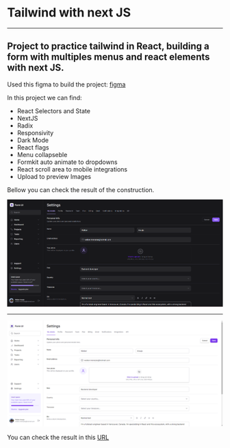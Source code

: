 # Tailwind with next JS

---

## Project to practice tailwind in React, building a form with multiples menus and react elements with next JS.

Used this figma to build the project:
[figma](https://www.figma.com/file/MU3H8HfTxX32ukt8ANpan7/Ignite-Tailwind?type=design&node-id=1-11268&mode=design&t=sLyRisVtjkNYzlHf-0)

In this project we can find:

- React Selectors and State
- NextJS
- Radix
- Responsivity
- Dark Mode
- React flags
- Menu collapseble
- Formkit auto animate to dropdowns
- React scroll area to mobile integrations
- Upload to preview Images

Bellow you can check the result of the construction.

![Site css with tailwind dark mode](./public/Screenshot_1.png)

---

![Site css with tailwind](./public/Screenshot_2.png)

You can check the result in this [URL](https://walber2903.github.io/tailwind-next/)
